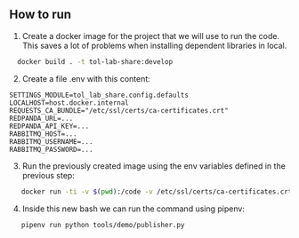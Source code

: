 How to run
----------

1. Create a docker image for the project that we will use to run the code.
This saves a lot of problems when installing dependent libraries in local.

```bash
  docker build . -t tol-lab-share:develop
```

2. Create a file .env with this content:

```
SETTINGS_MODULE=tol_lab_share.config.defaults
LOCALHOST=host.docker.internal
REQUESTS_CA_BUNDLE="/etc/ssl/certs/ca-certificates.crt"
REDPANDA_URL=...
REDPANDA_API_KEY=...
RABBITMQ_HOST=...
RABBITMQ_USERNAME=...
RABBITMQ_PASSWORD=...
```

3. Run the previously created image using the env variables defined in
the previous step:

```bash
   docker run -ti -v $(pwd):/code -v /etc/ssl/certs/ca-certificates.crt:/etc/ssl/certs/ca-certificates.crt:ro --env-file=.env --entrypoint bash tol-lab-share:develop
```

4. Inside this new bash we can run the command using pipenv:

```bash
   pipenv run python tools/demo/publisher.py
```
